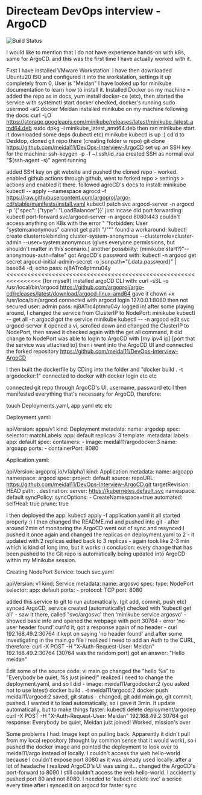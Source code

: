 # Directeam DevOps interview - ArgoCD
![Build Status](https://github.com/directeam-io/DevOps-Interview-ArgoCD/actions/workflows/ci.yml/badge.svg)


I would like to mention that I do not have experience hands-on with k8s, same for ArgoCD.
and this was the first time I have actually worked with it.

First I have installed VMware Workstation.
I have then downloaded Ubuntu20 ISO and configured it into the workstation, settings it up completely from 0, User is "Meidan"
I have looked up for minikube documentation to learn how to install it.
Installed Docker on my machine = added the repo as in docs, yum install docker-ce (etc), then started the service with systemctl start docker
checked, docker's running
sudo usermod -aG docker Meidan
installed minikube on my machine following the docs:
curl -LO https://storage.googleapis.com/minikube/releases/latest/minikube_latest_amd64.deb
sudo dpkg -i minikube_latest_amd64.deb
then ran minikube start. it downloaded some deps (kubectl etc)
minikube kubectl is up :)
cd'd to Desktop, cloned git repo there (creating folder w repo)
git clone https://github.com/meidal11/DevOps-Interview-ArgoCD
set up an SSH key for the machine:
ssh-keygen -p -f ~/.ssh/id_rsa
created SSH as normal
eval "$(ssh-agent -s)"
agent running

added SSH key on git website and pushed the cloned repo - worked.
enabled github actions through github, went to forked repo > settings > actions and enabled it there.
followed agroCD's docs to install:
minikube kubectl -- apply --namespace agrocd -f https://raw.githubusercontent.com/argoproj/argo-cd/stable/manifests/install.yaml
kubectl patch svc argocd-server -n argocd -p '{"spec": {"type": "LoadBalancer"}}'
just incase did port forwarding: kubectl port-forward svc/argocd-server -n argocd 8080:443
couldn't access anything on K8s with the error "	"forbidden: User \"system:anonymous\" cannot get path \"/\"""
found a workaround: kubectl create clusterrolebinding cluster-system-anonymous --clusterrole=cluster-admin --user=system:anonymous (gives everyone permissions, but shouldn't matter in this scenario.)
another possibility: (minikube start?)"--anonymous-auth=false" 
got ArgoCD's password with: kubectl -n argocd get secret argocd-initial-admin-secret -o jsonpath="{.data.password}" | base64 -d; echo
pass: nj8ATrc4ptmru04y <<<<<<<<<<<<<<<<<<<<<<<<<<<<<<<<<<<<<<<<<<<<<<<<<<<<<<<<<<<<<<<< (for myself)
installed argoCD CLI with:
curl -sSL -o /usr/local/bin/argocd https://github.com/argoproj/argo-cd/releases/latest/download/argocd-linux-amd64
gave it chown +x /usr/loca/bin/argocd
connected with argocd login 127.0.0.1:8080
then not secured
user: admin
pass: nj8ATrc4ptmru04y
logged in!
after some playing around, I changed the service from ClusterIP to NodePort:
minikube kubectl -- get all -n argocd
got the service
minikube kubectl -- -n argocd edit svc argocd-server
it opened a vi, scrolled down and changed the ClusterIP to NodePort, then saved it
checked again with the get all command, it did change to NodePort
was able to login to ArgoCD with [my ipv4 ip]:[port that the service was attached to]
then i went into the ArgoCD UI and connected the forked repository https://github.com/meidal11/DevOps-Interview-ArgoCD

I then built the dockerfile by CDing into the folder and "docker build . -t argodocker:1"
connected to docker with docker login etc etc

connected git repo through ArgoCD's UI, username, password etc
I then manifested everything that's necessary for ArgoCD, therefore:

touch Deployments.yaml, app.yaml etc etc

Deployment.yaml:

apiVersion: apps/v1
kind: Deployment
metadata:
  name: argodep
spec:
  selector:
    matchLabels:
      app: default
  replicas: 3
  template:
    metadata:
      labels:
        app: default
    spec:
      containers:
      - image: meidal11/argodocker:3
        name: argoapp
        ports:
        - containerPort: 8080

Application.yaml:

apiVersion: argoproj.io/v1alpha1
kind: Application
metadata:
        name: argoapp
        namespace: argocd
spec:
        project: default
        source:
                repoURL: https://github.com/meidal11/DevOps-Interview-ArgoCD.git
                targetRevision: HEAD
                path: .
        destination:
                server: https://kubernetes.default.svc
                namespace: default
        syncPolicy:
                syncOptions:
                        - CreateNamespace=true
                automated:
                        selfHeal: true
                        prune: true


I then deployed the app:
kubectl apply -f application.yaml
it all started properly :)
I then changed the README.md and pushed into git - after around 2min of monitoring the ArgoCD went out of sync and resynced
I pushed it once again and changed the replicas on deployment.yaml to 2 - it updated with 2 replicas
edited back to 3 replicas - again took like 2-3 min which is kind of long imo, but it works :)
conclusion: every change that has been pushed to the Git repo is automatically being updated into ArgoCD within my Minikube session.

Creating NodePort Service:
touch svc.yaml

apiVersion: v1
kind: Service
metadata:
  name: argosvc
spec:
  type: NodePort
  selector:
    app: default
  ports:
    - protocol: TCP
      port: 8080


added this service to git to run automatically. (git add, commit, push etc)
synced ArgoCD, service created (automatically)
checked with 'kubectl get all' - saw it there, called "svc/argosvc'
then 'minikube service argosvc' - showed basic info and opened the webpage with port 30764 - error 'no user header found'
curl'd it, got a response again of no header - curl 192.168.49.2:30764
it kept on saying 'no header found' and after some investigating in the main.go file i realized I need to add an Auth to the CURL, therefore:
curl -X POST -H "X-Auth-Request-User: Meidan" 192.168.49.2:30764 (30764 was the random port)
got an answer: "Hello meidan"

Edit some of the source code:
vi main.go
changed the "hello %s" to "Everybody be quiet, %s just joined!"
realized i need to change the deployment.yaml, and so I did - image: meidal11/argodocker:2 (you asked not to use latest)
docker build . -t meidal11/argocd:2
docker push meidal11/argocd:2
saved, git status - changed, git add main.go, git commit, pushed.
I wanted it to load automatically, so i gave it 3min.
It update automatically, but to make things faster:
kubectl delete deployment/argodep
curl -X POST -H "X-Auth-Request-User: Meidan" 192.168.49.2:30764
got response: Everybody be quiet, Meidan just joined!
Worked, mission's over



Some problems I had:
Image kept on pulling back. Apparently it didn't pull from my local repository (thought by common sense that it would work), so i pushed the docker image and pointed the deployment to look over to meidal11/argo instead of locally.
I couldn't access the web hello-world because I couldn't expose port 8080 as it was already used locally. after a lot of headache I realized ArgoCD's UI was using it... changed the ArgoCD's port-forward to 8090
I still couldn't access the web hello-world. I accidently pushed port 80 and not 8080.
I needed to 'kubectl delete svc' a serice every time after i synced it on argocd for faster sync
